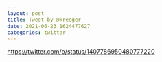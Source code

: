 ```yaml
--- 
layout: post 
title: Tweet by @kreeger 
date: 2021-06-23 1624477627 
categories: twitter 
--- 
```

https://twitter.com/o/status/1407786950480777220